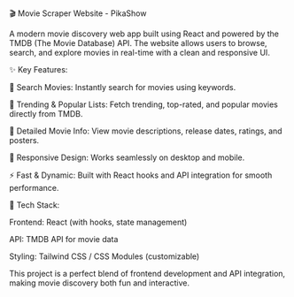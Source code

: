 🎬 Movie Scraper Website - PikaShow

A modern movie discovery web app built using React and powered by the TMDB (The Movie Database) API. The website allows users to browse, search, and explore movies in real-time with a clean and responsive UI.

✨ Key Features:

🔎 Search Movies: Instantly search for movies using keywords.

🎥 Trending & Popular Lists: Fetch trending, top-rated, and popular movies directly from TMDB.

📝 Detailed Movie Info: View movie descriptions, release dates, ratings, and posters.

📱 Responsive Design: Works seamlessly on desktop and mobile.

⚡ Fast & Dynamic: Built with React hooks and API integration for smooth performance.

🚀 Tech Stack:

Frontend: React (with hooks, state management)

API: TMDB API for movie data

Styling: Tailwind CSS / CSS Modules (customizable)

This project is a perfect blend of frontend development and API integration, making movie discovery both fun and interactive.
